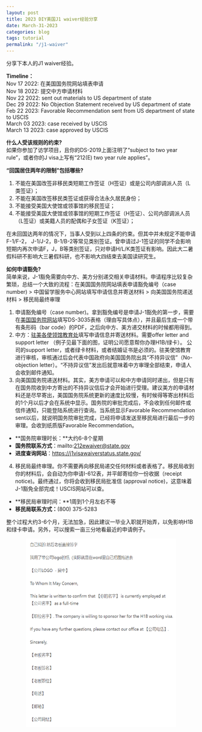 ```yaml
---
layout: post
title: 2023 DIY美国J1 waiver经验分享
date: March-31-2023
categories: blog
tags: tutorial
permalink: "/j1-waiver"
---
```


分享下本人的J1 waiver经验。

**Timeline：**\
Nov 17 2022: 在美国国务院网站填表申请\
Nov 18 2022: 提交中方申请材料\
Nov 22 2022: sent out materials to US department of state\
Dec 29 2022: No Objection Statement received by US department of state\
Feb 22 2023: Favorable Recommendation sent from US department of state to USCIS\
March 03 2023: case received by USCIS\
March 13 2023: case approved by USCIS

**什么人受该规则的约束?** \
如果你参加了访学项目，且你的DS-2019上面注明了“subject to two year rule”，或者你的J visa上写有“212(E) two year rule applies”。

**“回国居住两年的限制”包括哪些?** 
1. 不能在美国改签非移民类短期工作签证（H签证）或是公司内部调派人员（L类签证）；
2. 不能在美国改签移民类签证或获得合法永久居民身份；
3. 不能接受美国大使馆或领事馆的移民签证；
4. 不能接受美国大使馆或领事馆的短期工作签证（H签证）、公司内部调派人员（L签证）或美籍人员的配偶和子女签证（K签证）；

在未回国达两年的情况下，当事人受到以上四条的约束。但其中并未规定不能申请F-1/F-2， J-1/J-2，B-1/B-2等常见类别签证。曾申请过J-1签证的同学不会影响短期内再次申请F，J，B等类别签证，只对申请H/L/K类签证有影响。因此大二暑假科研不影响大三暑假科研，也不影响大四结束去美国读研究生。

**如何申请豁免?** \
简单来说，J-1豁免需要向中方、美方分别递交相关申请材料。申请程序比较复杂繁琐，总结一个大致的流程：在美国国务院网站填表申请豁免编号（case number) > 中国留学服务中心网站填写申请信息并寄送材料 > 向美国国务院递送材料 > 移民局最终审理
1. 申请豁免编号（case number)。拿到豁免编号是申请J-1豁免的第一步，需要在[美国国务院网站](https://j1visawaiverrecommendation.state.gov)填写DS-3035表格（理由写具体点），并且最后生成一个带有条形码（bar code）的PDF，之后向中方、美方递交材料的时候都用得到。
2. 中方：[驻美各使领馆教育处](https://www.lxgzusa.org)填写申请信息并寄送材料。需要offer letter and support letter （例子见最下面的图，证明公司愿意帮你办理H1B/绿卡）。 公司的support letter，或者绿卡材料，或者结婚证书是必须的。驻美使馆教育进行审核，审核通过后会代表中国政府向美国国务院出具“不持异议信”（No-objection letter）。“不持异议信”发出后就意味着中方审理全部结束，申请人会收到邮件通知。
3. 向美国国务院递送材料。其实，美方申请可以和中方申请同时递出，但是只有在国务院收到中方寄出的不持异议信后才会开始进行受理。建议美方的申请材料还是尽早寄出，美国国务院系统更新的速度比较慢，有时候得等寄出材料后的1个月以后才会在系统中显示。国务院的审批完成后，不会收到任何邮件或信件通知，只能登陆系统进行查询。当系统显示Favorable Recommendation sent以后，就说明国务院审批完成，已经将申请发送至移民局进行最后一步的审理。会收到纸质版Favorable Recommendation。
- **国务院审理时长：**大约6-8个星期
- **国务院联系方式**：mailto:212ewaiver@state.gov
- **进度查询网站**：https://j1visawaiverstatus.state.gov/
4. 移民局最终审理。你不需要再向移民局递交任何材料或者表格了。移民局收到你的材料后，会自动为你申请I-612表，并平邮寄给你一份收据（receipt notice)。最终通过，你将会收到移民局批准信 (approval notice)，这意味着J-1豁免全部完成！USCIS网站可以查。
- **移民局审理时间：**1周到1个月左右不等
- **移民局联系方式：**(800) 375-5283

 整个过程大约3-6个月，无法加急，因此建议一毕业入职就开始弄，以免影响H1B和绿卡申请。另外，可以搜索一亩三分地看最近的申请例子。

 <div style="text-align: center;">
    <img src="./pics/j1_support_letter.png" width="400" height="500" />
</div>
